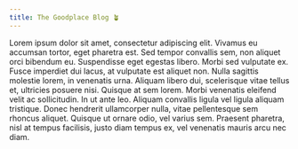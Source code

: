 ```yaml
---
title: The Goodplace Blog 🪴
---
```


Lorem ipsum dolor sit amet, consectetur adipiscing elit. Vivamus eu accumsan tortor, eget pharetra est. Sed tempor convallis sem, non aliquet orci bibendum eu. Suspendisse eget egestas libero. Morbi sed vulputate ex. Fusce imperdiet dui lacus, at vulputate est aliquet non. Nulla sagittis molestie lorem, in venenatis urna. Aliquam libero dui, scelerisque vitae tellus et, ultricies posuere nisi. Quisque at sem lorem. Morbi venenatis eleifend velit ac sollicitudin. In ut ante leo. Aliquam convallis ligula vel ligula aliquam tristique. Donec hendrerit ullamcorper nulla, vitae pellentesque sem rhoncus aliquet. Quisque ut ornare odio, vel varius sem. Praesent pharetra, nisl at tempus facilisis, justo diam tempus ex, vel venenatis mauris arcu nec diam. 
